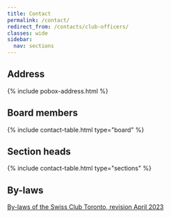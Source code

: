 ```yaml
---
title: Contact
permalink: /contact/
redirect_from: /contacts/club-officers/
classes: wide
sidebar:
  nav: sections
---
```


## Address

{% include pobox-address.html %}

## Board members

{% include contact-table.html type="board" %}

## Section heads

{% include contact-table.html type="sections" %}

## By-laws

[By-laws of the Swiss Club Toronto, revision April 2023][bylaws]

[bylaws]: <{% link /assets/pdf/2023-04-14-by-laws.pdf %}>
